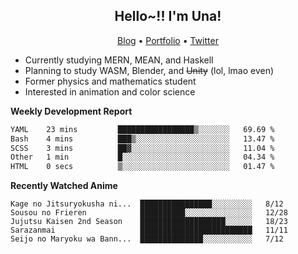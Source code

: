 <h2 align="center">
  Hello~!! I'm Una!
</h2>

<p align="center">
  <a href="https://anarchy.website/">Blog</a> &bull;
  <a href="https://una-ada.github.io/">Portfolio</a> &bull;
  <a href="https://twitter.com/xn__z7x">Twitter</a>
</p>

- Currently studying MERN, MEAN, and Haskell
- Planning to study WASM, Blender, and ~~Unity~~ (lol, lmao even)
- Former physics and mathematics student
- Interested in animation and color science

**Weekly Development Report**

<!--START_SECTION:waka-->

```txt
YAML    23 mins         █████████████████▒░░░░░░░   69.69 %
Bash    4 mins          ███▒░░░░░░░░░░░░░░░░░░░░░   13.47 %
SCSS    3 mins          ██▓░░░░░░░░░░░░░░░░░░░░░░   11.04 %
Other   1 min           █░░░░░░░░░░░░░░░░░░░░░░░░   04.34 %
HTML    0 secs          ▒░░░░░░░░░░░░░░░░░░░░░░░░   01.47 %
```

<!--END_SECTION:waka-->

**Recently Watched Anime**

<!-- RECENT-ANIME:START -->

    Kage no Jitsuryokusha ni...  ████████████████░░░░░░░░░   8/12
    Sousou no Frieren            ██████████░░░░░░░░░░░░░░░   12/28
    Jujutsu Kaisen 2nd Season    ███████████████████░░░░░░   18/23
    Sarazanmai                   █████████████████████████   11/11
    Seijo no Maryoku wa Bann...  ██████████████░░░░░░░░░░░   7/12
<!-- RECENT-ANIME:END -->
